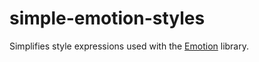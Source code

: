 # simple-emotion-styles

Simplifies style expressions used with the [Emotion](https://emotion.sh/) library.
